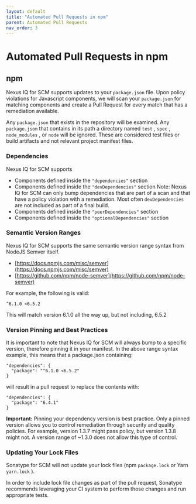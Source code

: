 ```yaml
---
layout: default
title: "Automated Pull Requests in npm"
parent: Automated Pull Requests
nav_order: 3
---
```


# Automated Pull Requests in npm

## npm

Nexus IQ for SCM supports updates to your `package.json` file. Upon policy violations for Javascript components, we will scan your `package.json` for matching components and create a Pull Request for every match that has a remediation available.

Any `package.json` that exists in the repository will be examined. Any `package.json` that contains in its path a directory named `test` , `spec` , `node_modules` , or `node` will be ignored. These are considered test files or build artifacts and not relevant project manifest files.

### Dependencies

Nexus IQ for SCM supports

- Components defined inside the `"dependencies"` section
- Components defined inside the `"devDependencies"` section Note: Nexus IQ for SCM can only bump dependencies that are part of a scan and that have a policy violation with a remediation. Most often `devDependencies` are not included as part of a final build.
- Components defined inside the `"peerDependencies"` section
- Components defined inside the `"optionalDependencies"` section

### Semantic Version Ranges

Nexus IQ for SCM supports the same semantic version range syntax from NodeJS Semver itself.

- [https://docs.npmjs.com/misc/semver](https://docs.npmjs.com/misc/semver)
- [https://github.com/npm/node-semver](https://github.com/npm/node-semver)

For example, the following is valid:

```
^6.1.0 <6.5.2
```

This will match version 6.1.0 all the way up, but not including, 6.5.2

### Version Pinning and Best Practices

It is important to note that Nexus IQ for SCM will always bump to a specific version, therefore pinning it in your manifest. In the above range syntax example, this means that a package.json containing:

```
"dependencies": {
  "package": "^6.1.0 <6.5.2"
}
```

will result in a pull request to replace the contents with:

```
"dependencies": {
  "package": "6.4.1"
}
```

**Important:** Pinning your dependency version is best practice. Only a pinned version allows you to control remediation through security and quality policies. For example, version 1.3.7 might pass policy, but version 1.3.8 might not. A version range of ~1.3.0 does not allow this type of control.

### Updating Your Lock Files

Sonatype for SCM will not update your lock files (npm `package.lock` or Yarn `yarn.lock` ).

In order to include lock file changes as part of the pull request, Sonatype recommends leveraging your CI system to perform those changes and run appropriate tests.
